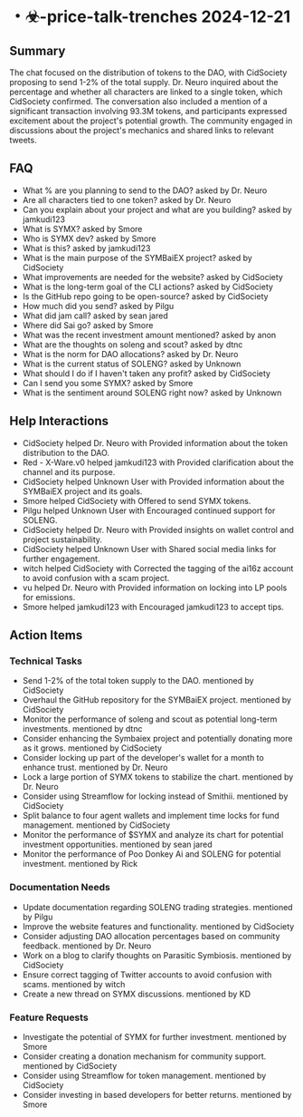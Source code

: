 # ・☣-price-talk-trenches 2024-12-21

## Summary
The chat focused on the distribution of tokens to the DAO, with CidSociety proposing to send 1-2% of the total supply. Dr. Neuro inquired about the percentage and whether all characters are linked to a single token, which CidSociety confirmed. The conversation also included a mention of a significant transaction involving 93.3M tokens, and participants expressed excitement about the project's potential growth. The community engaged in discussions about the project's mechanics and shared links to relevant tweets.

## FAQ
- What % are you planning to send to the DAO? asked by Dr. Neuro
- Are all characters tied to one token? asked by Dr. Neuro
- Can you explain about your project and what are you building? asked by jamkudi123
- What is SYMX? asked by Smore
- Who is SYMX dev? asked by Smore
- What is this? asked by jamkudi123
- What is the main purpose of the SYMBaiEX project? asked by CidSociety
- What improvements are needed for the website? asked by CidSociety
- What is the long-term goal of the CLI actions? asked by CidSociety
- Is the GitHub repo going to be open-source? asked by CidSociety
- How much did you send? asked by Pilgu
- What did jam call? asked by sean jared
- Where did Sai go? asked by Smore
- What was the recent investment amount mentioned? asked by anon
- What are the thoughts on soleng and scout? asked by dtnc
- What is the norm for DAO allocations? asked by Dr. Neuro
- What is the current status of SOLENG? asked by Unknown
- What should I do if I haven't taken any profit? asked by CidSociety
- Can I send you some SYMX? asked by Smore
- What is the sentiment around SOLENG right now? asked by Unknown

## Help Interactions
- CidSociety helped Dr. Neuro with Provided information about the token distribution to the DAO.
- Red - X-Ware.v0 helped jamkudi123 with Provided clarification about the channel and its purpose.
- CidSociety helped Unknown User with Provided information about the SYMBaiEX project and its goals.
- Smore helped CidSociety with Offered to send SYMX tokens.
- Pilgu helped Unknown User with Encouraged continued support for SOLENG.
- CidSociety helped Dr. Neuro with Provided insights on wallet control and project sustainability.
- CidSociety helped Unknown User with Shared social media links for further engagement.
- witch helped CidSociety with Corrected the tagging of the ai16z account to avoid confusion with a scam project.
- vu helped Dr. Neuro with Provided information on locking into LP pools for emissions.
- Smore helped jamkudi123 with Encouraged jamkudi123 to accept tips.

## Action Items

### Technical Tasks
- Send 1-2% of the total token supply to the DAO. mentioned by CidSociety
- Overhaul the GitHub repository for the SYMBaiEX project. mentioned by CidSociety
- Monitor the performance of soleng and scout as potential long-term investments. mentioned by dtnc
- Consider enhancing the Symbaiex project and potentially donating more as it grows. mentioned by CidSociety
- Consider locking up part of the developer's wallet for a month to enhance trust. mentioned by Dr. Neuro
- Lock a large portion of SYMX tokens to stabilize the chart. mentioned by Dr. Neuro
- Consider using Streamflow for locking instead of Smithii. mentioned by CidSociety
- Split balance to four agent wallets and implement time locks for fund management. mentioned by CidSociety
- Monitor the performance of $SYMX and analyze its chart for potential investment opportunities. mentioned by sean jared
- Monitor the performance of Poo Donkey Ai and SOLENG for potential investment. mentioned by Rick

### Documentation Needs
- Update documentation regarding SOLENG trading strategies. mentioned by Pilgu
- Improve the website features and functionality. mentioned by CidSociety
- Consider adjusting DAO allocation percentages based on community feedback. mentioned by Dr. Neuro
- Work on a blog to clarify thoughts on Parasitic Symbiosis. mentioned by CidSociety
- Ensure correct tagging of Twitter accounts to avoid confusion with scams. mentioned by witch
- Create a new thread on SYMX discussions. mentioned by KD

### Feature Requests
- Investigate the potential of SYMX for further investment. mentioned by Smore
- Consider creating a donation mechanism for community support. mentioned by CidSociety
- Consider using Streamflow for token management. mentioned by CidSociety
- Consider investing in based developers for better returns. mentioned by Smore